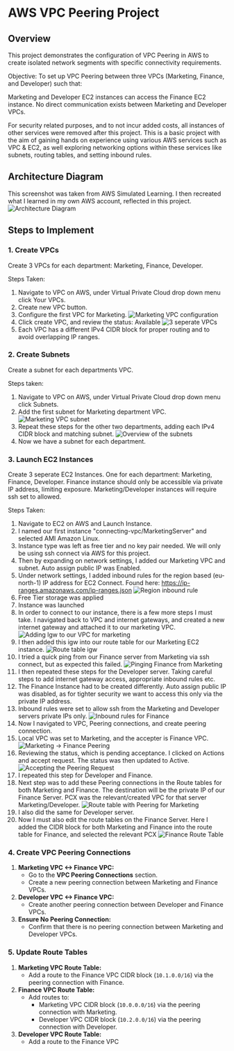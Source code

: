# AWS VPC Peering Project

## Overview

This project demonstrates the configuration of VPC Peering in AWS to create isolated network segments with specific connectivity requirements.

Objective: To set up VPC Peering between three VPCs (Marketing, Finance, and Developer) such that:

Marketing and Developer EC2 instances can access the Finance EC2 instance.
No direct communication exists between Marketing and Developer VPCs.

For security related purposes, and to not incur added costs, all instances of other services were removed after this project. This is a basic project with the aim of gaining hands on experience using various AWS services such as VPC & EC2, as well exploring networking options within these services like subnets, routing tables, and setting inbound rules.
## Architecture Diagram

This screenshot was taken from AWS Simulated Learning. I then recreated what I learned in my own AWS account, reflected in this project.
![Architecture Diagram](https://github.com/wilbcn/pngs.vpcs.practise/blob/main/ConnectingVPCs.png)

## Steps to Implement

### 1. Create VPCs
Create 3 VPCs for each department: Marketing, Finance, Developer.

Steps Taken:
1. Navigate to VPC on AWS, under Virtual Private Cloud drop down menu click Your VPCs.
2. Create new VPC button.
3. Configure the first VPC for Marketing.
![Marketing VPC configuration](https://github.com/wilbcn/pngs.vpcs.practise/blob/main/screenshot_of_VPC1.png)
4. Click create VPC, and review the status: Available
![3 seperate VPCs](https://github.com/wilbcn/pngs.vpcs.practise/blob/main/screenshot_of_3vpcs.png)
5. Each VPC has a different IPv4 CIDR block for proper routing and to avoid overlapping IP ranges.

### 2. Create Subnets
Create a subnet for each departments VPC.

Steps taken:
1. Navigate to VPC on AWS, under Virtual Private Cloud drop down menu click Subnets.
2. Add the first subnet for Marketing department VPC.
![Marketing VPC subnet](https://github.com/wilbcn/pngs.vpcs.practise/blob/main/screenshot_of_subnet1.png)
3. Repeat these steps for the other two departments, adding each IPv4 CIDR block and matching subnet.
![Overview of the subnets](https://github.com/wilbcn/pngs.vpcs.practise/blob/main/screenshot_of_3subnets.png)
4. Now we have a subnet for each department.

### 3. Launch EC2 Instances
Create 3 seperate EC2 Instances. One for each department: Marketing, Finance, Developer.
Finance instance should only be accessible via private IP address, limiting exposure.
Marketing/Developer instances will require ssh set to allowed. 

Steps Taken:
1. Navigate to EC2 on AWS and Launch Instance.
2. I named our first instance "connecting-vpc/MarketingServer" and selected AMI Amazon Linux.
3. Instance type was left as free tier and no key pair needed. We will only be using ssh connect via AWS for this project.
4. Then by expanding on network settings, I added our Marketing VPC and subnet. Auto assign public IP was Enabled.
5. Under network settings, I added inbound rules for the region based (eu-north-1) IP address for EC2 Connect. Found here: https://ip-ranges.amazonaws.com/ip-ranges.json
![Region inbound rule](https://github.com/wilbcn/pngs.vpcs.practise/blob/main/screenshot_of_marketinginbound.png)
6. Free Tier storage was applied
7. Instance was launched
8. In order to connect to our instance, there is a few more steps I must take. I navigated back to VPC and internet gateways, and created a new internet gateway and attached it to our marketing VPC. 
![Adding lgw to our VPC for marketing](https://github.com/wilbcn/pngs.vpcs.practise/blob/main/screenshot_igw_marketing1.png)
9. I then added this igw into our route table for our Marketing EC2 instance.
![Route table igw](https://github.com/wilbcn/pngs.vpcs.practise/blob/main/screenshot_marketing_routetable_igw.png)
10. I tried a quick ping from our Finance server from Marketing via ssh connect, but as expected this failed.
![Pinging Finance from Marketing](https://github.com/wilbcn/pngs.vpcs.practise/blob/main/screenshot_of_marketing_ping1.png)
11. I then repeated these steps for the Developer server. Taking careful steps to add internet gateway access, appropriate inbound rules etc.
12. The Finance Instance had to be created differently. Auto assign public IP was disabled, as for tighter security we want to access this only via the private IP address. 
13. Inbound rules were set to allow ssh from the Marketing and Developer servers private IPs only.
![Inbound rules for Finance](https://github.com/wilbcn/pngs.vpcs.practise/blob/main/screenshot_inboundrules_finance.png)
14. Now I navigated to VPC, Peering connections, and create peering connection.
15. Local VPC was set to Marketing, and the accepter is Finance VPC.
![Marketing -> Finance Peering](https://github.com/wilbcn/pngs.vpcs.practise/blob/main/Marketing2Finance_Peering.png)
16. Reviewing the status, which is pending acceptance. I clicked on Actions and accept request. The status was then updated to Active.
![Accepting the Peering Request](https://github.com/wilbcn/pngs.vpcs.practise/blob/main/Market2finance_peering_complete.png)
17. I repeated this step for Developer and Finance.
18. Next step was to add these Peering connections in the Route tables for both Marketing and Finance. The destination will be the private IP of our Finance Server. PCX was the relevant/created VPC for that server Marketing/Developer.
![Route table with Peering for Marketing](https://github.com/wilbcn/pngs.vpcs.practise/blob/main/MarketingRouteTableFinal.png)
19. I also did the same for Developer server.
20. Now I must also edit the route tables on the Finance Server. Here I added the CIDR block for both Marketing and Finance into the route table for Finance, and selected the relevant PCX
![Finance Route Table](https://github.com/wilbcn/pngs.vpcs.practise/blob/main/financeroutetablefinal.png)

### 4. Create VPC Peering Connections

1. **Marketing VPC <-> Finance VPC:**
   - Go to the **VPC Peering Connections** section.
   - Create a new peering connection between Marketing and Finance VPCs.
2. **Developer VPC <-> Finance VPC:**
   - Create another peering connection between Developer and Finance VPCs.
3. **Ensure No Peering Connection:**
   - Confirm that there is no peering connection between Marketing and Developer VPCs.

### 5. Update Route Tables

1. **Marketing VPC Route Table:**
   - Add a route to the Finance VPC CIDR block (`10.1.0.0/16`) via the peering connection with Finance.
2. **Finance VPC Route Table:**
   - Add routes to:
     - Marketing VPC CIDR block (`10.0.0.0/16`) via the peering connection with Marketing.
     - Developer VPC CIDR block (`10.2.0.0/16`) via the peering connection with Developer.
3. **Developer VPC Route Table:**
   - Add a route to the Finance VPC
